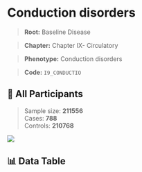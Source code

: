 # Conduction disorders

> **Root:** Baseline Disease  

> **Chapter:** Chapter IX- Circulatory  

> **Phenotype:** Conduction disorders  

> **Code:** `I9_CONDUCTIO`

## 🧪 All Participants  
> Sample size: **211556**  
> Cases: **788**  
> Controls: **210768**
<img src="/Sensitive/Figures/ALL/Baseline/I9_CONDUCTIO.png"/>

## 📊 Data Table
<CsvTableMRF src="/Sensitive/Data/ALL/Baseline/LG_I9_CONDUCTIO.csv"/>

